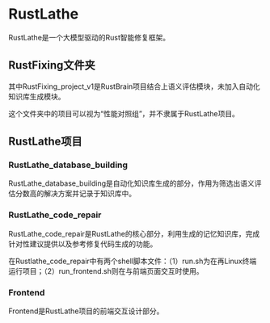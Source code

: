 # RustLathe
RustLathe是一个大模型驱动的Rust智能修复框架。
## RustFixing文件夹
其中RustFixing_project_v1是RustBrain项目结合上语义评估模块，未加入自动化知识库生成模块。

这个文件夹中的项目可以视为“性能对照组”，并不隶属于RustLathe项目。
## RustLathe项目
### RustLathe_database_building
RustLathe_database_building是自动化知识库生成的部分，作用为筛选出语义评估分数高的解决方案并记录于知识库中。
### RustLathe_code_repair
RustLathe_code_repair是RustLathe的核心部分，利用生成的记忆知识库，完成针对性建议提供以及参考修复代码生成的功能。

在Rustlathe_code_repair中有两个shell脚本文件：（1）run.sh为在再Linux终端运行项目；（2）run_frontend.sh则在与前端页面交互时使用。
### Frontend
Frontend是RustLathe项目的前端交互设计部分。
